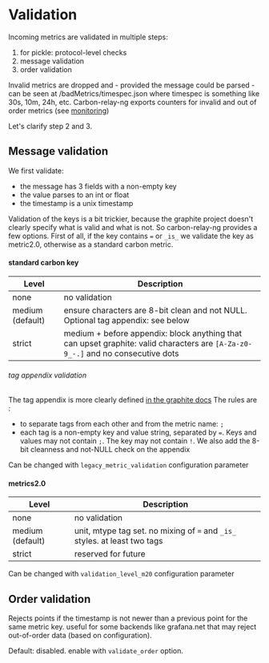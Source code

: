 # Validation

Incoming metrics are validated in multiple steps:

1. for pickle: protocol-level checks
2. message validation
3. order validation

Invalid metrics are dropped and - provided the message could be parsed - can be seen at /badMetrics/timespec.json where timespec is something like 30s, 10m, 24h, etc.
Carbon-relay-ng exports counters for invalid and out of order metrics (see [monitoring](https://github.com/grafana/carbon-relay-ng/blob/master/docs/monitoring.md))

Let's clarify step 2 and 3.

## Message validation

We first validate:

* the message has 3 fields with a non-empty key
* the value parses to an int or float
* the timestamp is a unix timestamp

Validation of the keys is a bit trickier, because the graphite project doesn't clearly specify what is valid and what is not.
So carbon-relay-ng provides a few options.
First of all, if the key contains `=` or `_is_` we validate the key as metric2.0, otherwise as a standard carbon metric.

#### standard carbon key

| Level            | Description                                                                                                                     |
|------------------|---------------------------------------------------------------------------------------------------------------------------------|
| none             | no validation                                                                                                                   |
| medium (default) | ensure characters are 8-bit clean and not NULL. Optional tag appendix: see below                                                |
| strict           | medium + before appendix: block anything that can upset graphite: valid characters are `[A-Za-z0-9_-.]` and no consecutive dots |


###### tag appendix validation

The tag appendix is more clearly defined [in the graphite docs](https://graphite.readthedocs.io/en/latest/tags.html)
The rules are :
* to separate tags from each other and from the metric name: `;`
* each tag is a non-empty key and value string, separated by `=`. Keys and values may not contain `;`. The key may not contain `!`.
We also add the 8-bit cleanness and not-NULL check on the appendix

Can be changed with `legacy_metric_validation` configuration parameter

#### metrics2.0

| Level            | Description                                                                |
|------------------|----------------------------------------------------------------------------|
| none             | no validation                                                              |
| medium (default) | unit, mtype tag set. no mixing of `=` and `_is_` styles. at least two tags |
| strict           | reserved for future                                                        |


Can be changed with `validation_level_m20` configuration parameter

## Order validation

Rejects points if the timestamp is not newer than a previous point for the same metric key.
useful for some backends like grafana.net that may reject out-of-order data (based on configuration).

Default: disabled. enable with `validate_order` option.

